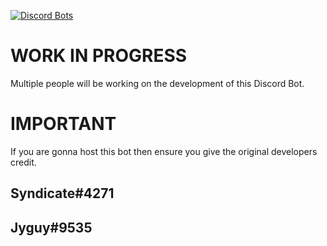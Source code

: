 [![Discord Bots](https://discordbots.org/api/widget/518819275176148995.svg)](https://discordbots.org/bot/518819275176148995)

# WORK IN PROGRESS
Multiple people will be working on the development of this Discord Bot.

# IMPORTANT
If you are gonna host this bot then ensure you give the original developers credit.
## Syndicate#4271
## Jyguy#9535


